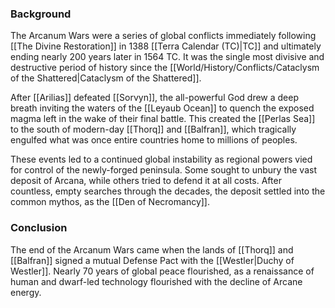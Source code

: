 ### Background
The Arcanum Wars were a series of global conflicts immediately following [[The Divine Restoration]] in 1388 [[Terra Calendar (TC)|TC]] and ultimately ending nearly 200 years later in 1564 TC. It was the single most divisive and destructive period of history since the [[World/History/Conflicts/Cataclysm of the Shattered|Cataclysm of the Shattered]].

After [[Arilias]] defeated [[Sorvyn]], the all-powerful God drew a deep breath inviting the waters of the [[Leyaub Ocean]] to quench the exposed magma left in the wake of their final battle. This created the [[Perlas Sea]] to the south of modern-day [[Thorq]] and [[Balfran]], which tragically engulfed what was once entire countries home to millions of peoples.

These events led to a continued global instability as regional powers vied for control of the newly-forged peninsula. Some sought to unbury the vast deposit of Arcana, while others tried to defend it at all costs. After countless, empty searches through the decades, the deposit settled into the common mythos, as the [[Den of Necromancy]].

### Conclusion
The end of the Arcanum Wars came when the lands of [[Thorq]] and [[Balfran]] signed a mutual Defense Pact with the [[Westler|Duchy of Westler]]. Nearly 70 years of global peace flourished, as a renaissance of human and dwarf-led technology flourished with the decline of Arcane energy.